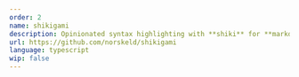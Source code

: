 ```yaml
---
order: 2
name: shikigami
description: Opinionated syntax highlighting with **shiki** for **markdown-it**
url: https://github.com/norskeld/shikigami
language: typescript
wip: false
---
```

